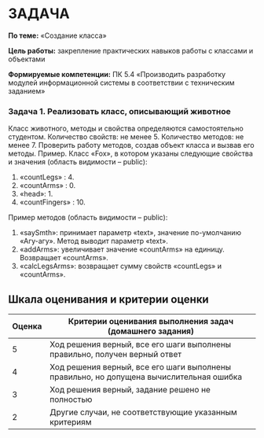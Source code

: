 # ЗАДАЧА

**По теме:** «Создание класса»

**Цель работы:** закрепление практических навыков работы с классами и объектами

**Формируемые компетенции:** ПК 5.4 «Производить разработку модулей информационной системы в соответствии с техническим заданием»

### Задача 1. Реализовать класс, описывающий животное

Класс животного, методы и свойства определяются самостоятельно студентом. Количество свойств: не менее 5. Количество методов: не менее 7. Проверить работу методов, создав объект класса и вызвав его методы.
Пример. Класс «Fox», в котором указаны следующие свойства и значения (область видимости – public):

1. «countLegs» : 4.
2. «countArms» : 0.
3. «head»: 1.
4. «countFingers» : 10.

Пример методов (область видимости – public):

1. «saySmth»: принимает параметр «text», значение по-умолчанию «Агу-агу». Метод выводит параметр «text».
2. «addArms»: увеличивает значение «countArms» на единицу. Возвращает «countArms».
3. «calcLegsArms»: возвращает сумму свойств «countLegs» и «countArms».

## Шкала оценивания и критерии оценки
| Оценка  | Критерии оценивания выполнения задач (домашнего задания) |
| :------------- | ------------- |
| 5  | Ход решения верный, все его шаги выполнены правильно, получен верный ответ  |
| 4  | Ход решения верный, все его шаги выполнены правильно, но допущена вычислительная ошибка  |
| 3  | Ход решения верный, задание решено не полностью  |
| 2  | Другие случаи, не соответствующие указанным критериям  |




